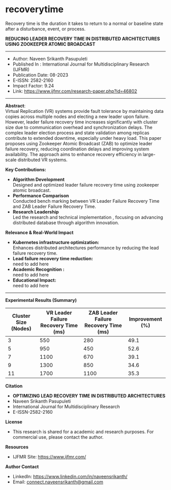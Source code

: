 # recoverytime
Recovery time is the duration it takes to return to a normal or baseline state after a disturbance, event, or process. 

**REDUCING LEADER RECOVERY TIME IN DISTRIBUTED ARCHITECTURES USING ZOOKEEPER ATOMIC BROADCAST**
***
* Author: Naveen Srikanth Pasupuleti
* Published In : International Journal for Multidisciplinary Research (IJFMR)
* Publication Date: 08-2023
* E-ISSN: 2582-2160
* Impact Factor: 9.24
* Link: https://www.ijfmr.com/research-paper.php?id=46802
***
**Abstract**:\
Virtual Replication (VR) systems provide fault tolerance by maintaining data copies across multiple nodes and electing a new leader upon failure. However, leader failure recovery time increases significantly with cluster size due to communication overhead and synchronization delays. The complex leader election process and state validation among replicas contribute to extended downtime, especially under heavy load. This paper proposes using Zookeeper Atomic Broadcast (ZAB) to optimize leader failure recovery, reducing coordination delays and improving system availability. The approach aims to enhance recovery efficiency in large-scale distributed VR systems.
 
**Key Contributions:** 
* **Algorithm Development** \
  Designed and optimized leader failure recovery time using zookeeper atomic broadcast.
* **Performance Comparison** \
  Conducted bench marking between VR Leader Failure Recovery Time and ZAB Leader Failure Recovery Time.
* **Research Leadership** \
  Led the research and technical implementation , focusing on advancing distributed database through algorithm innovation.

**Relevance & Real-World Impact**
* **Kubernetes infrastructure optimization:**\
    Enhances distributed architectures performance by reducing the lead failure recovery time.
* **Lead failure recovery time reduction:** \
    need to add here
* **Academic Recognition :** \
    need to add here
* **Educational Impact:** \
    need to add here
***
**Experimental Results (Summary)**


| Cluster Size (Nodes) | VR Leader Failure Recovery Time (ms) | ZAB Leader Failure Recovery Time (ms) | Improvement (%) |
| ---------------------| ------------------------------------ | ------------------------------------- | ----------------|
| 3                    | 550                                  | 280                                   | 49.1            |
| 5                    | 950                                  | 450                                   | 52.6            |
| 7                    | 1100                                 | 670                                   | 39.1            |
| 9                    | 1300                                 | 850                                   | 34.6            |
| 11                   | 1700                                 | 1100                                  | 35.3            |

**Citation**
* **OPTIMIZING LEAD RECOVERY TIME IN DISTRIBUTED ARCHITECTURES**
*   Naveen Srikanth Pasupuleti
*   International Journal for Multidisciplinary Research
*   E-ISSN-2582-2160

**License**
* This research is shared for a academic and research purposes. For commercial use, please contact the author.

**Resources**
* IJFMR Site: https://www.ijfmr.com/

**Author Contact** 
  * LinkedIn: https://www.linkedin.com/in/naveensrikanth/
  * Email: connect.naveensrikanth@gmail.com

